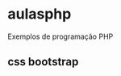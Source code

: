 # aulasphp
 Exemplos de programação PHP

 ## css bootstrap
 <link href="https://cdn.jsdelivr.net/npm/bootstrap@5.3.3/dist/css/bootstrap.min.css" rel="stylesheet">
